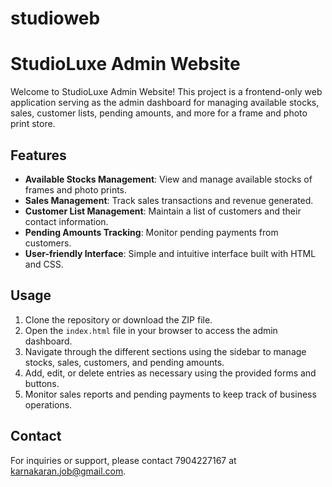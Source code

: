 # studioweb
# StudioLuxe Admin Website

Welcome to StudioLuxe Admin Website! This project is a frontend-only web application serving as the admin dashboard for managing available stocks, sales, customer lists, pending amounts, and more for a frame and photo print store.

## Features

- **Available Stocks Management**: View and manage available stocks of frames and photo prints.
- **Sales Management**: Track sales transactions and revenue generated.
- **Customer List Management**: Maintain a list of customers and their contact information.
- **Pending Amounts Tracking**: Monitor pending payments from customers.
- **User-friendly Interface**: Simple and intuitive interface built with HTML and CSS.

## Usage

1. Clone the repository or download the ZIP file.
2. Open the `index.html` file in your browser to access the admin dashboard.
3. Navigate through the different sections using the sidebar to manage stocks, sales, customers, and pending amounts.
4. Add, edit, or delete entries as necessary using the provided forms and buttons.
5. Monitor sales reports and pending payments to keep track of business operations.

## Contact

For inquiries or support, please contact 7904227167 at karnakaran.job@gmail.com.


